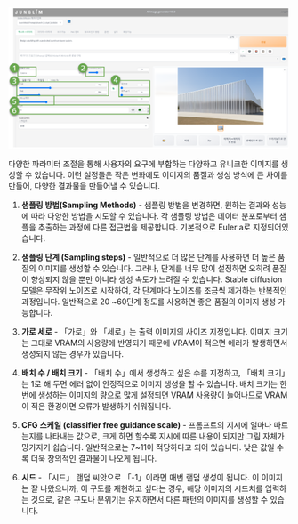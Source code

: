 <p align="center">
  <img src="../../img/image10.PNG" alt="Generative AI in Architecture">
</p>

다양한 파라미터 조절을 통해 사용자의 요구에 부합하는 다양하고 유니크한 이미지를 생성할 수 있습니다. 이런 설정들은 작은 변화에도 이미지의 품질과 생성 방식에 큰 차이를 만들어, 다양한 결과물을 만들어낼 수 있습니다.

1. **샘플링 방법(Sampling Methods)** - 샘플링 방법을 변경하면, 원하는 결과와 성능에 따라 다양한 방법을 시도할 수 있습니다. 각 샘플링 방법은 데이터 분포로부터 샘플을 추출하는 과정에 다른 접근법을 제공합니다. 기본적으로 Euler a로 지정되어있습니다. 

2. **샘플링 단계 (Sampling steps)** - 일반적으로 더 많은 단계를 사용하면 더 높은 품질의 이미지를 생성할 수 있습니다. 그러나, 단계를 너무 많이 설정하면 오히려 품질이 향상되지 않을 뿐만 아니라 생성 속도가 느려질 수 있습니다. Stable diffusion 모델은 무작위 노이즈로 시작하여, 각 단계마다 노이즈를 조금씩 제거하는 반복적인 과정입니다. 일반적으로 20 ~60단계 정도를 사용하면 좋은 품질의 이미지 생성 가능합니다.

3. **가로 세로** - 「가로」와 「세로」는 출력 이미지의 사이즈 지정입니다. 이미지 크기는 그대로 VRAM의 사용량에 반영되기 때문에 VRAM이 적으면 에러가 발생하면서 생성되지 않는 경우가 있습니다.

4. **배치 수 / 배치 크기** - 「배치 수」에서 생성하고 싶은 수를 지정하고, 「배치 크기」는 1로 해 두면 에러 없이 안정적으로 이미지 생성을 할 수 있습니다. 배치 크기는 한 번에 생성하는 이미지의 량으로 많게 설정되면 VRAM 사용량이 늘어나므로 VRAM이 적은 환경이면 오류가 발생하기 쉬워집니다. 

5. **CFG 스케일 (classifier free guidance scale)** - 프롬프트의 지시에 얼마나 따르는지를 나타내는 값으로, 크게 하면 할수록 지시에 따른 내용이 되지만 그림 자체가 망가지기 쉽습니다. 일반적으로는 7~11이 적당하다고 되어 있습니다. 낮은 값일 수록 더욱 창의적인 결과물이 나오게 됩니다.

6. **시드** - 「시드」 랜덤 씨앗으로 「-1」이라면 매번 랜덤 생성이 됩니다. 이 이미지는 잘 나왔으니까, 이 구도를 재현하고 싶다는 경우, 해당 이미지의 시드치를 입력하는 것으로, 같은 구도나 분위기는 유지하면서 다른 패턴의 이미지를 생성할 수 있습니다.
